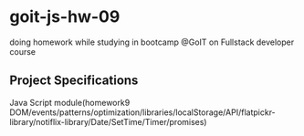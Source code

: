 # goit-js-hw-09

doing homework while studying in bootcamp @GoIT on Fullstack developer course

## Project Specifications

Java Script module(homework9 DOM/events/patterns/optimization/libraries/localStorage/API/flatpickr-library/notiflix-library/Date/SetTime/Timer/promises)


